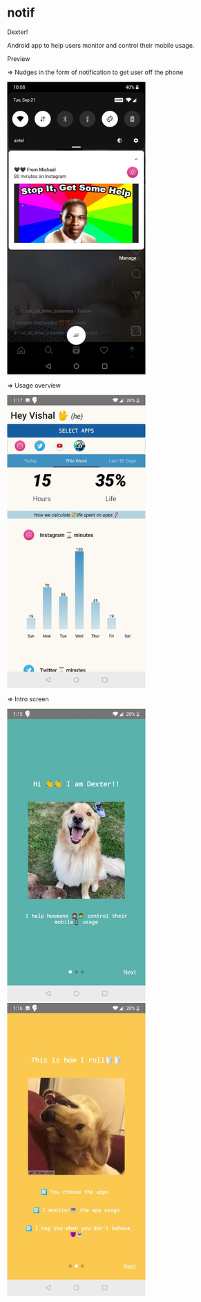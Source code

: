 # notif

Dexter!

Android app to help users monitor and control their mobile usage.

Preview

=> Nudges in the form of notification to get user off the phone

<img src="https://github.com/nineteen94/notif/blob/master/screenshots/Screenshot2.jpeg" title="Nudge Notification" width="320">


=> Usage overview

<img src="https://github.com/nineteen94/notif/blob/master/screenshots/usagescreen.jpeg?raw=true" width="320">


=> Intro screen

<img src="https://github.com/nineteen94/notif/blob/master/screenshots/intro1.jpeg?raw=true" width="320">
<img src="https://github.com/nineteen94/notif/blob/master/screenshots/intro2.jpeg?raw=true" width="320">
